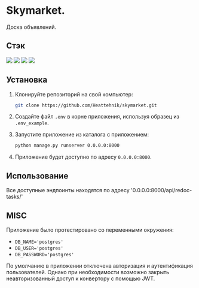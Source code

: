 # Skymarket.

Доска объявлений.

## Стэк

![](https://img.shields.io/badge/Code-Python-informational?style=flat&logo=python&logoColor=white&color=green)
![](https://img.shields.io/badge/Framework-DRF-informational?style=flat&logo=Django&logoColor=white&color=green)
![](https://img.shields.io/badge/database-Postgresql-informational?style=flat&logo=postgresql&logoColor=white&color=green)
![](https://img.shields.io/badge/Tools-Docker-informational?style=flat&logo=docker&logoColor=white&color=green)

## Установка

1. Клонируйте репозиторий на свой компьютер:

   ```bash
   git clone https://github.com/Heattehnik/skymarket.git
   ```

2. Создайте файл `.env` в корне приложения, используя образец из `.env_example`.

3. Запустите приложение из каталога с приложением:

   ```Bash
   python manage.py runserver 0.0.0.0:8000
   ```

5. Приложение будет доступно по адресу `0.0.0.0:8000`.

## Использование

Все доступные эндпоинты находятся по адресу '0.0.0.0:8000/api/redoc-tasks/'

## MISC

Приложение было протестировано со переменными окружения:

- `DB_NAME='postgres'`
- `DB_USER='postgres'`
- `DB_PASSWORD='postgres'`

По умолчанию в приложении отключена авторизация и аутентификация пользователей. Однако при необходимости возможно закрыть неавторизованный доступ к конвертору с помощью JWT.
